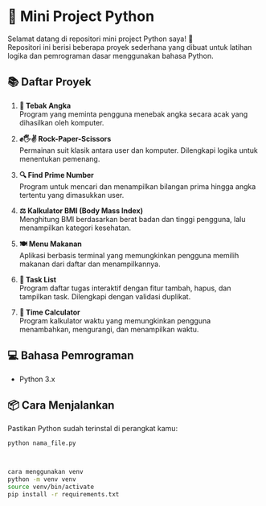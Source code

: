 # 🐍 Mini Project Python

Selamat datang di repositori mini project Python saya! 🎉  
Repositori ini berisi beberapa proyek sederhana yang dibuat untuk latihan logika dan pemrograman dasar menggunakan bahasa Python.

## 📚 Daftar Proyek

1. **🔢 Tebak Angka**  
   Program yang meminta pengguna menebak angka secara acak yang dihasilkan oleh komputer.

2. **✊🖐✌ Rock-Paper-Scissors**  
   Permainan suit klasik antara user dan komputer. Dilengkapi logika untuk menentukan pemenang.

3. **🔍 Find Prime Number**  
   Program untuk mencari dan menampilkan bilangan prima hingga angka tertentu yang dimasukkan user.

4. **⚖️ Kalkulator BMI (Body Mass Index)**  
   Menghitung BMI berdasarkan berat badan dan tinggi pengguna, lalu menampilkan kategori kesehatan.

5. **🍽️ Menu Makanan**  
   Aplikasi berbasis terminal yang memungkinkan pengguna memilih makanan dari daftar dan menampilkannya.

6. **📝 Task List**  
   Program daftar tugas interaktif dengan fitur tambah, hapus, dan tampilkan task. Dilengkapi dengan validasi duplikat.

6. **📝 Time Calculator**  
   Program kalkulator waktu yang memungkinkan pengguna menambahkan, mengurangi, dan menampilkan waktu.


## 💻 Bahasa Pemrograman
- Python 3.x

## 📦 Cara Menjalankan
Pastikan Python sudah terinstal di perangkat kamu:

```bash
python nama_file.py



cara menggunakan venv
python -m venv venv
source venv/bin/activate
pip install -r requirements.txt
